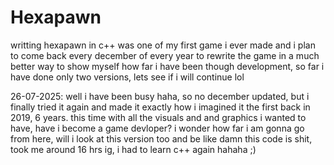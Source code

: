 # Hexapawn
writting hexapawn in c++ was one of my first game i ever made and i plan to come back every december of every year to rewrite the  game in a much better way to show myself how far i have been though development, so far i have done only two versions, lets see if i will continue lol

26-07-2025: well i have been busy haha, so no december updated, but i finally tried it again and made it exactly how i imagined it the first back in 2019, 6 years. this time with all the visuals and and graphics i wanted to have, have i become a game devloper? i wonder how far i am gonna go from here, will i look at this version too and be like damn this code is shit, took me around 16 hrs ig, i had to learn c++ again hahaha ;)
